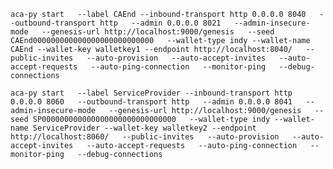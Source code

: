 


`
aca-py start   --label CAEnd --inbound-transport http 0.0.0.0 8040   --outbound-transport http   --admin 0.0.0.0 8021   --admin-insecure-mode   --genesis-url http://localhost:9000/genesis   --seed CAEnd000000000000000000000000000   --wallet-type indy --wallet-name CAEnd --wallet-key walletkey1 --endpoint http://localhost:8040/   --public-invites   --auto-provision   --auto-accept-invites   --auto-accept-requests   --auto-ping-connection   --monitor-ping   --debug-connections
`


`
aca-py start   --label ServiceProvider --inbound-transport http 0.0.0.0 8060   --outbound-transport http   --admin 0.0.0.0 8041   --admin-insecure-mode   --genesis-url http://localhost:9000/genesis   --seed SP000000000000000000000000000000   --wallet-type indy --wallet-name ServiceProvider --wallet-key walletkey2 --endpoint http://localhost:8060/   --public-invites   --auto-provision   --auto-accept-invites   --auto-accept-requests   --auto-ping-connection   --monitor-ping   --debug-connections
`

